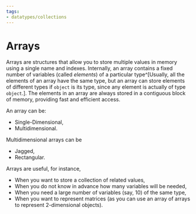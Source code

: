 ```yaml
---
tags:
- datatypes/collections
---
```


# Arrays

Arrays are structures that allow you to store multiple values in memory using a single name and indexes.
Internally, an array contains a fixed number of variables (called *elements*) of a particular type^[Usually, all the elements of an array have the same type, but an array can store elements of different types if `object` is its type, since any element is actually of type `object`.].
The elements in an array are always stored in a contiguous block of memory, providing fast and efficient access.

An array can be:

- Single-Dimensional,
- Multidimensional.

Multidimensional arrays can be 

- Jagged,
- Rectangular.

Arrays are useful, for instance,

- When you want to store a collection of related values,
- When you do not know in advance how many variables will be needed,
- When you need a large number of variables (say, 10) of the same type,
- When you want to represent matrices (as you can use an array of arrays to represent 2-dimensional objects).
